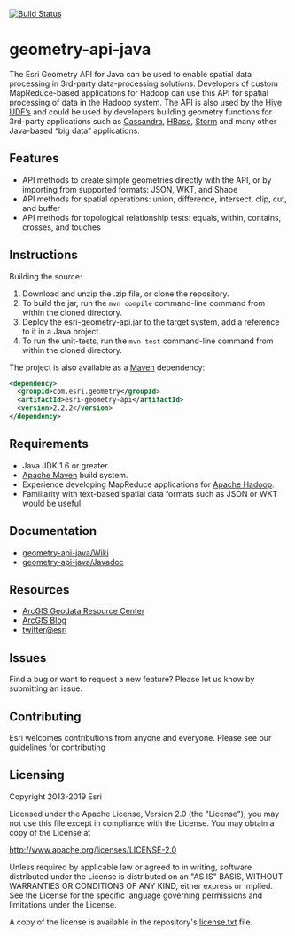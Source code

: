 [![Build Status](https://travis-ci.org/Esri/geometry-api-java.png?branch=master)](https://travis-ci.org/Esri/geometry-api-java)

# geometry-api-java

The Esri Geometry API for Java can be used to enable spatial data processing in 3rd-party data-processing solutions.  Developers of custom MapReduce-based applications for Hadoop can use this API for spatial processing of data in the Hadoop system.  The API is also used by the [Hive UDF’s](https://github.com/Esri/spatial-framework-for-hadoop) and could be used by developers building geometry functions for 3rd-party applications such as [Cassandra]( https://cassandra.apache.org/), [HBase](http://hbase.apache.org/), [Storm](http://storm-project.net/) and many other Java-based “big data” applications.

## Features
* API methods to create simple geometries directly with the API, or by importing from supported formats: JSON, WKT, and Shape
* API methods for spatial operations: union, difference, intersect, clip, cut, and buffer
* API methods for topological relationship tests: equals, within, contains, crosses, and touches

## Instructions

Building the source:

1. Download and unzip the .zip file, or clone the repository.
1. To build the jar, run the `mvn compile` command-line command from within the cloned directory.
1. Deploy the esri-geometry-api.jar to the target system, add a reference to it in a Java project.
1. To run the unit-tests, run the `mvn test` command-line command from within the cloned directory.

The project is also available as a [Maven](http://maven.apache.org/) dependency:

```xml
<dependency>
  <groupId>com.esri.geometry</groupId>
  <artifactId>esri-geometry-api</artifactId>
  <version>2.2.2</version>
</dependency>
```

## Requirements

* Java JDK 1.6 or greater.
* [Apache Maven](https://maven.apache.org/) build system.
* Experience developing MapReduce applications for [Apache Hadoop](http://hadoop.apache.org/).
* Familiarity with text-based spatial data formats such as JSON or WKT would be useful. 

## Documentation
* [geometry-api-java/Wiki](https://github.com/Esri/geometry-api-java/wiki/)
* [geometry-api-java/Javadoc](http://esri.github.com/geometry-api-java/javadoc/)

## Resources

* [ArcGIS Geodata Resource Center]( http://resources.arcgis.com/en/communities/geodata/)
* [ArcGIS Blog](http://blogs.esri.com/esri/arcgis/)
* [twitter@esri](http://twitter.com/esri)

## Issues

Find a bug or want to request a new feature?  Please let us know by submitting an issue.

## Contributing

Esri welcomes contributions from anyone and everyone. Please see our [guidelines for contributing](https://github.com/esri/contributing)

## Licensing
Copyright 2013-2019 Esri

Licensed under the Apache License, Version 2.0 (the "License");
you may not use this file except in compliance with the License.
You may obtain a copy of the License at

   http://www.apache.org/licenses/LICENSE-2.0

Unless required by applicable law or agreed to in writing, software
distributed under the License is distributed on an "AS IS" BASIS,
WITHOUT WARRANTIES OR CONDITIONS OF ANY KIND, either express or implied.
See the License for the specific language governing permissions and
limitations under the License.

A copy of the license is available in the repository's [license.txt](https://raw.github.com/Esri/geometry-api-java/master/license.txt) file.
